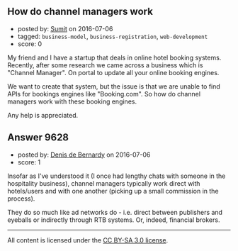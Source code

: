 ## How do channel managers work

- posted by: [Sumit](https://stackexchange.com/users/278551/sumit) on 2016-07-06
- tagged: `business-model`, `business-registration`, `web-development`
- score: 0

My friend and I have a startup that deals in online hotel booking systems. 
Recently, after some research we came across a business which is "Channel Manager". On portal to update all your online booking engines. 

We want to create that system, but the issue is that we are unable to find APIs for bookings engines like "Booking.com". So how do channel managers work with these booking engines. 

Any help is appreciated. 


## Answer 9628

- posted by: [Denis de Bernardy](https://stackexchange.com/users/182468/denis-de-bernardy) on 2016-07-06
- score: 1

Insofar as I've understood it (I once had lengthy chats with someone in the hospitality business), channel managers typically work direct with hotels/users and with one another (picking up a small commission in the process).

They do so much like ad networks do - i.e. direct between publishers and eyeballs or indirectly through RTB systems. Or, indeed, financial brokers.



---

All content is licensed under the [CC BY-SA 3.0 license](https://creativecommons.org/licenses/by-sa/3.0/).
